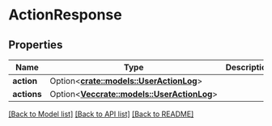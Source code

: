 # ActionResponse

## Properties

Name | Type | Description | Notes
------------ | ------------- | ------------- | -------------
**action** | Option<[**crate::models::UserActionLog**](UserActionLog.md)> |  | [optional]
**actions** | Option<[**Vec<crate::models::UserActionLog>**](UserActionLog.md)> |  | [optional]

[[Back to Model list]](../README.md#documentation-for-models) [[Back to API list]](../README.md#documentation-for-api-endpoints) [[Back to README]](../README.md)


